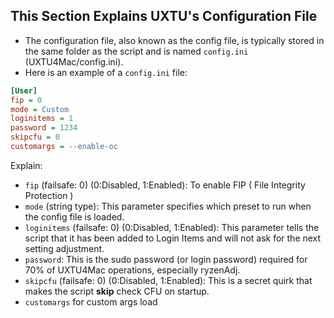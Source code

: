 ## This Section Explains UXTU's Configuration File

- The configuration file, also known as the config file, is typically stored in the same folder as the script and is named `config.ini` (UXTU4Mac/config.ini). 
- Here is an example of a `config.ini` file:

```ini
[User]
fip = 0
mode = Custom
loginitems = 1
password = 1234
skipcfu = 0
customargs = --enable-oc

```
Explain:
- `fip` (failsafe: 0) (0:Disabled, 1:Enabled): To enable FIP ( File Integrity Protection )
- `mode` (string type): This parameter specifies which preset to run when the config file is loaded.
- `loginitems` (failsafe: 0) (0:Disabled, 1:Enabled): This parameter tells the script that it has been added to Login Items and will not ask for the next setting adjustment.
- `password`: This is the sudo password (or login password) required for 70% of UXTU4Mac operations, especially ryzenAdj.
- `skipcfu` (failsafe: 0) (0:Disabled, 1:Enabled): This is a secret quirk that makes the script **skip** check CFU on startup.
- `customargs` for custom args load

